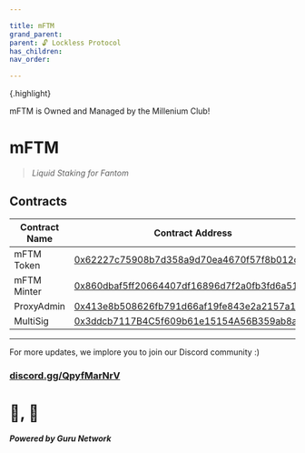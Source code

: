 ```yaml
---

title: mFTM
grand_parent:
parent: 🔓 Lockless Protocol
has_children:
nav_order:

---
```


{.highlight}

mFTM is Owned and Managed by the Millenium Club!


# mFTM
> *Liquid Staking for Fantom*

## Contracts

Contract Name | Contract Address
--------------|-----------------
mFTM Token    | [0x62227c75908b7d358a9d70ea4670f57f8b012ccc](https://ftmscan.com/address/0x62227c75908b7d358a9d70ea4670f57f8b012ccc)
mFTM Minter   | [0x860dbaf5ff20664407df16896d7f2a0fb3fd6a51](https://ftmscan.com/address/0x860dbaf5ff20664407df16896d7f2a0fb3fd6a51)
ProxyAdmin    | [0x413e8b508626fb791d66af19fe843e2a2157a10e](https://ftmscan.com/address/0x413e8b508626fb791d66af19fe843e2a2157a10e)
MultiSig      | [0x3ddcb7117B4C5f609b61e15154A56B359ab8a7fE](https://ftmscan.com/address/0x3ddcb7117B4C5f609b61e15154A56B359ab8a7fE)


----

For more updates, we implore you to join our Discord community :)
### [discord.gg/QpyfMarNrV](https://discord.gg/QpyfMarNrV)

# 🦾, 🚀
***Powered by Guru Network***